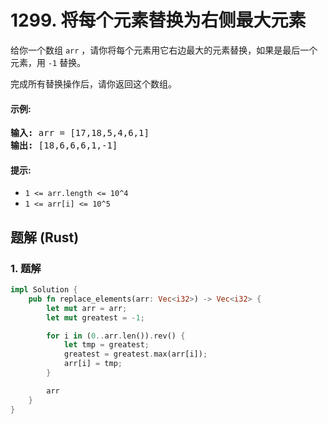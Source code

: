 # 1299. 将每个元素替换为右侧最大元素
给你一个数组 ```arr``` ，请你将每个元素用它右边最大的元素替换，如果是最后一个元素，用 ```-1``` 替换。

完成所有替换操作后，请你返回这个数组。

#### 示例:
<pre>
<strong>输入:</strong> arr = [17,18,5,4,6,1]
<strong>输出:</strong> [18,6,6,6,1,-1]
</pre>

#### 提示:
* ```1 <= arr.length <= 10^4```
* ```1 <= arr[i] <= 10^5```

## 题解 (Rust)

### 1. 题解
```Rust
impl Solution {
    pub fn replace_elements(arr: Vec<i32>) -> Vec<i32> {
        let mut arr = arr;
        let mut greatest = -1;

        for i in (0..arr.len()).rev() {
            let tmp = greatest;
            greatest = greatest.max(arr[i]);
            arr[i] = tmp;
        }

        arr
    }
}
```

